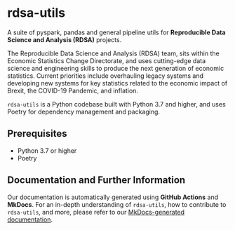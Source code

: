 # rdsa-utils

A suite of pyspark, pandas and general pipeline utils for **Reproducible Data Science and Analysis (RDSA)** projects.

The Reproducible Data Science and Analysis (RDSA) team, sits within the Economic Statistics Change Directorate, and uses cutting-edge data science and engineering skills to produce the next generation of economic statistics. Current priorities include overhauling legacy systems and developing new systems for key statistics related to the economic impact of Brexit, the COVID-19 Pandemic, and inflation.

`rdsa-utils` is a Python codebase built with Python 3.7 and higher, and uses Poetry for dependency management and packaging.

## Prerequisites

- Python 3.7 or higher
- Poetry

## Documentation and Further Information

Our documentation is automatically generated using **GitHub Actions** and **MkDocs**. For an in-depth understanding of `rdsa-utils`, how to contribute to `rdsa-utils`, and more, please refer to our [MkDocs-generated documentation](https://solid-adventure-n1jo3ky.pages.github.io/).